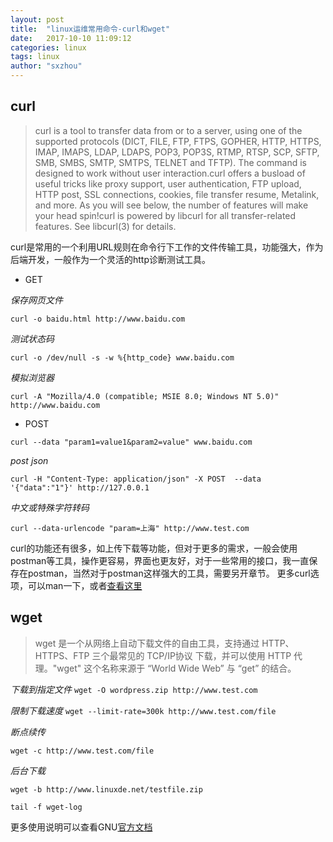 ```yaml
---
layout: post
title:  "linux运维常用命令-curl和wget"
date:   2017-10-10 11:09:12
categories: linux
tags: linux
author: "sxzhou"
---
```

## curl
>curl is a tool to transfer data from or to a server, using one of the supported protocols (DICT, FILE, FTP, FTPS, GOPHER, HTTP, HTTPS, IMAP, IMAPS, LDAP, LDAPS, POP3, POP3S, RTMP, RTSP, SCP, SFTP, SMB, SMBS, SMTP, SMTPS, TELNET and TFTP). The command is designed to work without user interaction.curl offers a busload of useful tricks like proxy support, user authentication, FTP upload, HTTP post, SSL connections, cookies, file transfer resume, Metalink, and more. As you will see below, the number of features will make your head spin!curl is powered by libcurl for all transfer-related features. See libcurl(3) for details.

curl是常用的一个利用URL规则在命令行下工作的文件传输工具，功能强大，作为后端开发，一般作为一个灵活的http诊断测试工具。


* GET

*保存网页文件*

`curl -o baidu.html http://www.baidu.com`

*测试状态码*

`curl -o /dev/null -s -w %{http_code} www.baidu.com`

*模拟浏览器*

`curl -A "Mozilla/4.0 (compatible; MSIE 8.0; Windows NT 5.0)" http://www.baidu.com`
* POST

`curl --data "param1=value1&param2=value" www.baidu.com`

*post json*

`curl -H "Content-Type: application/json" -X POST  --data '{"data":"1"}' http://127.0.0.1`

*中文或特殊字符转码*

`curl --data-urlencode "param=上海" http://www.test.com`

curl的功能还有很多，如上传下载等功能，但对于更多的需求，一般会使用postman等工具，操作更容易，界面也更友好，对于一些常用的接口，我一直保存在postman，当然对于postman这样强大的工具，需要另开章节。
更多curl选项，可以man一下，或者[查看这里](https://curl.haxx.se/docs/manpage.html)

## wget
>wget 是一个从网络上自动下载文件的自由工具，支持通过 HTTP、HTTPS、FTP 三个最常见的 TCP/IP协议 下载，并可以使用 HTTP 代理。"wget" 这个名称来源于 “World Wide Web” 与 “get” 的结合。

*下载到指定文件*
`wget -O wordpress.zip http://www.test.com`

*限制下载速度*
`wget --limit-rate=300k http://www.test.com/file`

*断点续传*

`wget -c http://www.test.com/file`

*后台下载*

`wget -b http://www.linuxde.net/testfile.zip`

`tail -f wget-log`

更多使用说明可以查看GNU[官方文档](http://www.gnu.org/software/wget/manual/wget.html)
